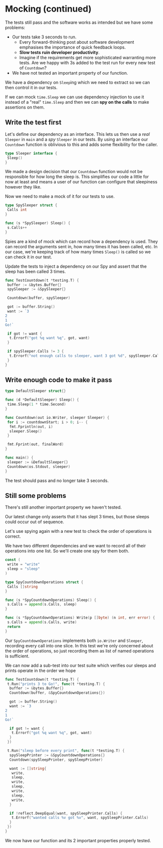 # Mocking (continued)

The tests still pass and the software works as intended but we have some problems:

- Our tests take 3 seconds to run.
  - Every forward-thinking post about software development emphasises the importance of quick feedback loops.
  - **Slow tests ruin developer productivity**.
  - Imagine if the requirements get more sophisticated warranting more tests. Are we happy with 3s added to the test run for every new test of `Countdown`?
- We have not tested an important property of our function.  

We have a dependency on `Sleep`ing which we need to extract so we can then control it in our tests.

If we can mock `time.Sleep` we can use dependency injection to use it instead of a "real" `time.Sleep` and then we can **spy on the calls** to make assertions on them.

## Write the test first

Let's define our dependency as an interface. This lets us then use a *real* `Sleeper` in `main` and a *spy* `Sleeper` in our tests. By using an interface our `Countdown` function is oblivious to this and adds some flexibility for the caller.

```go
type Sleeper interface {
 Sleep()
}
```

We made a design decision that our `Countdown` function would not be responsible for how long the sleep is. This simplifies our code a little for now at least and means a user of our function can configure that sleepiness however they like.

Now we need to make a mock of it for our tests to use.

```go
type SpySleeper struct {
 Calls int
}

func (s *SpySleeper) Sleep() {
 s.Calls++
}
```

Spies are a kind of mock which can record how a dependency is used. They can record the arguments sent in, how many times it has been called, etc. In our case, we're keeping track of how many times `Sleep()` is called so we can check it in our test.

Update the tests to inject a dependency on our Spy and assert that the sleep has been called 3 times.

```go
func TestCountdown(t *testing.T) {
 buffer := &bytes.Buffer{}
 spySleeper := &SpySleeper{}

 Countdown(buffer, spySleeper)

 got := buffer.String()
 want := `3
2
1
Go!`

 if got != want {
  t.Errorf("got %q want %q", got, want)
 }

 if spySleeper.Calls != 3 {
  t.Errorf("not enough calls to sleeper, want 3 got %d", spySleeper.Calls)
 }
}
```

## Write enough code to make it pass

```go
type DefaultSleeper struct{}

func (d *DefaultSleeper) Sleep() {
 time.Sleep(1 * time.Second)
}

func Countdown(out io.Writer, sleeper Sleeper) {
 for i := countdownStart; i > 0; i-- {
  fmt.Fprintln(out, i)
  sleeper.Sleep()
 }

 fmt.Fprint(out, finalWord)
}

func main() {
 sleeper := &DefaultSleeper{}
 Countdown(os.Stdout, sleeper)
}
```

The test should pass and no longer take 3 seconds.

## Still some problems

There's still another important property we haven't tested.

Our latest change only asserts that it has slept 3 times, but those sleeps could occur out of sequence.

Let's use spying again with a new test to check the order of operations is correct.

We have two different dependencies and we want to record all of their operations into one list. So we'll create one spy for them both.

```go
const (
 write = "write"
 sleep = "sleep"
)

type SpyCountdownOperations struct {
 Calls []string
}

func (s *SpyCountdownOperations) Sleep() {
 s.Calls = append(s.Calls, sleep)
}

func (s *SpyCountdownOperations) Write(p []byte) (n int, err error) {
 s.Calls = append(s.Calls, write)
 return
}
```

Our `SpyCountdownOperations` implements both `io.Writer` and `Sleeper`, recording every call into one slice. In this test we're only concerned about the order of operations, so just recording them as list of named operations is sufficient.

We can now add a sub-test into our test suite which verifies our sleeps and prints operate in the order we hope

```go
func TestCountdown(t *testing.T) {
 t.Run("prints 3 to Go!", func(t *testing.T) {
  buffer := &bytes.Buffer{}
  Countdown(buffer, &SpyCountdownOperations{})

  got := buffer.String()
  want := `3
2
1
Go!`

  if got != want {
   t.Errorf("got %q want %q", got, want)
  }
 })

 t.Run("sleep before every print", func(t *testing.T) {
  spySleepPrinter := &SpyCountdownOperations{}
  Countdown(spySleepPrinter, spySleepPrinter)

  want := []string{
   write,
   sleep,
   write,
   sleep,
   write,
   sleep,
   write,
  }

  if !reflect.DeepEqual(want, spySleepPrinter.Calls) {
   t.Errorf("wanted calls %v got %v", want, spySleepPrinter.Calls)
  }
 })
}
```

We now have our function and its 2 important properties properly tested.
